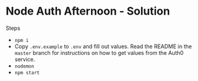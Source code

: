 # Node Auth Afternoon - Solution

Steps
* `npm i`
* Copy `.env.example` to `.env` and fill out values. Read the README in the `master` branch for instructions on how to get values from the Auth0 service.
* `nodemon`
* `npm start`

